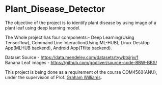 # Plant_Disease_Detector
The objective of the project is to identify plant disease by using image of a plant leaf using deep learning model.

The Whole project has four components:- Deep Learning(Using Tensorflow), Command Line Interaction(Using ML-HUB), Linux Desktop App(MLHUB backend), Android App(Tflite backend).

Dataset Source - https://data.mendeley.com/datasets/tywbtsjrjv/1
<br>Banana Leaf images - https://github.com/godliver/source-code-BBW-BBS/

This project is being done as a requirement of the course COM4560(ANU), under the supervision of Prof. <a href = "https://cecs.anu.edu.au/people/graham-williams">Graham Williams</a>.
